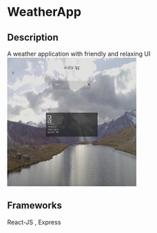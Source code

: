 # WeatherApp


## Description
A weather application with friendly and relaxing UI
<img src = "https://github.com/Simplyalex99/WeatherApp/blob/master/weatherAppPreview.png" width = "300" height = "300">

## Frameworks
React-JS , Express


